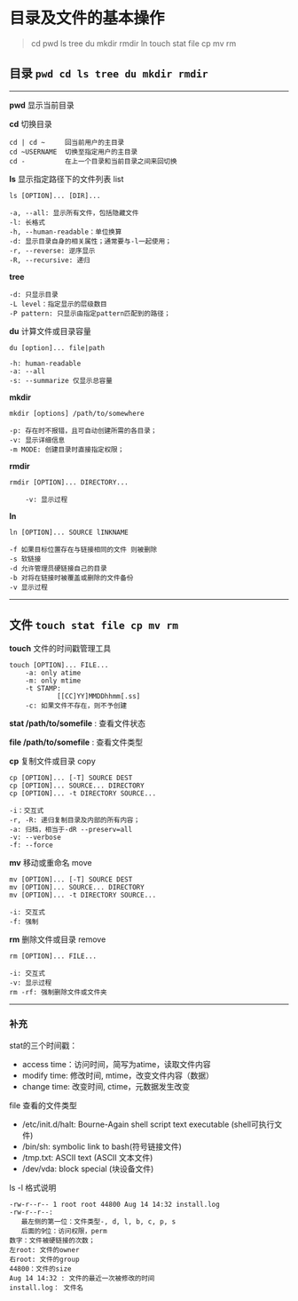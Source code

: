 # 目录及文件的基本操作
> cd pwd ls tree du mkdir rmdir ln touch stat file cp mv rm  

## 目录 `pwd cd ls tree du mkdir rmdir`
---
**pwd** 显示当前目录

**cd** 切换目录

    cd | cd ~     回当前用户的主目录
    cd ~USERNAME  切换至指定用户的主目录
    cd -          在上一个目录和当前目录之间来回切换

**ls** 显示指定路径下的文件列表 list

    ls [OPTION]... [DIR]...

    -a, --all: 显示所有文件，包括隐藏文件
    -l: 长格式
    -h, --human-readable：单位换算
    -d: 显示目录自身的相关属性；通常要与-l一起使用；
    -r, --reverse: 逆序显示
    -R, --recursive: 递归

**tree**

    -d: 只显示目录
    -L level：指定显示的层级数目
    -P pattern: 只显示由指定pattern匹配到的路径；


**du** 计算文件或目录容量

    du [option]... file|path

    -h: human-readable
    -a: --all
    -s: --summarize 仅显示总容量


**mkdir**

    mkdir [options] /path/to/somewhere

    -p: 存在时不报错，且可自动创建所需的各目录；
    -v: 显示详细信息
    -m MODE: 创建目录时直接指定权限；


**rmdir**

    rmdir [OPTION]... DIRECTORY...

        -v: 显示过程

**ln**

    ln [OPTION]... SOURCE lINKNAME

    -f 如果目标位置存在与链接相同的文件 则被删除
    -s 软链接
    -d 允许管理员硬链接自己的目录
    -b 对将在链接时被覆盖或删除的文件备份
    -v 显示过程

---
## 文件 `touch stat file cp mv rm`

**touch** 文件的时间戳管理工具


    touch [OPTION]... FILE...
      	-a: only atime
      	-m: only mtime
      	-t STAMP:
      		 	[[CC]YY]MMDDhhmm[.ss]
      	-c: 如果文件不存在，则不予创建


**stat /path/to/somefile** : 查看文件状态

**file /path/to/somefile** : 查看文件类型

**cp** 复制文件或目录 copy

    cp [OPTION]... [-T] SOURCE DEST
    cp [OPTION]... SOURCE... DIRECTORY
    cp [OPTION]... -t DIRECTORY SOURCE...

    -i：交互式
    -r, -R: 递归复制目录及内部的所有内容；
    -a: 归档，相当于-dR --preserv=all
    -v: --verbose
    -f: --force

**mv** 移动或重命名 move

    mv [OPTION]... [-T] SOURCE DEST
    mv [OPTION]... SOURCE... DIRECTORY
    mv [OPTION]... -t DIRECTORY SOURCE...

    -i: 交互式
    -f: 强制


**rm** 删除文件或目录 remove

    rm [OPTION]... FILE...

    -i: 交互式
    -v: 显示过程
    rm -rf: 强制删除文件或文件夹

---

### 补充

stat的三个时间戳：

- access time：访问时间，简写为atime，读取文件内容
- modify time: 修改时间, mtime，改变文件内容（数据）
- change time: 改变时间, ctime，元数据发生改变

file 查看的文件类型

- /etc/init.d/halt: Bourne-Again shell script text executable (shell可执行文件)                                        
- /bin/sh: symbolic link to bash(符号链接文件)
- /tmp.txt: ASCII text      (ASCII 文本文件)
- /dev/vda: block special   (块设备文件)


ls -l 格式说明

    -rw-r--r-- 1 root root 44800 Aug 14 14:32 install.log
    -rw-r--r--:
       最左侧的第一位：文件类型-, d, l, b, c, p, s
       后面的9位：访问权限，perm
    数字：文件被硬链接的次数；
    左root: 文件的owner
    右root: 文件的group
    44800：文件的size
    Aug 14 14:32 : 文件的最近一次被修改的时间
    install.log： 文件名
